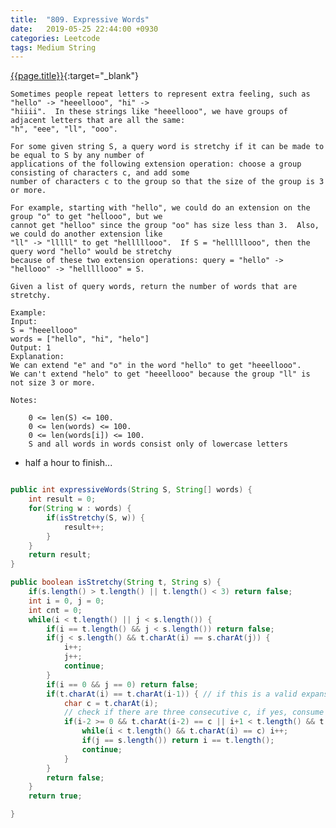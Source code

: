 ```yaml
---
title:  "809. Expressive Words"
date:   2019-05-25 22:44:00 +0930
categories: Leetcode
tags: Medium String
---
```


[{{page.title}}](https://leetcode.com/problems/expressive-words/){:target="_blank"}

    Sometimes people repeat letters to represent extra feeling, such as "hello" -> "heeellooo", "hi" ->
    "hiiii".  In these strings like "heeellooo", we have groups of adjacent letters that are all the same:
    "h", "eee", "ll", "ooo".

    For some given string S, a query word is stretchy if it can be made to be equal to S by any number of
    applications of the following extension operation: choose a group consisting of characters c, and add some
    number of characters c to the group so that the size of the group is 3 or more.

    For example, starting with "hello", we could do an extension on the group "o" to get "hellooo", but we
    cannot get "helloo" since the group "oo" has size less than 3.  Also, we could do another extension like
    "ll" -> "lllll" to get "helllllooo".  If S = "helllllooo", then the query word "hello" would be stretchy
    because of these two extension operations: query = "hello" -> "hellooo" -> "helllllooo" = S.

    Given a list of query words, return the number of words that are stretchy.

    Example:
    Input:
    S = "heeellooo"
    words = ["hello", "hi", "helo"]
    Output: 1
    Explanation:
    We can extend "e" and "o" in the word "hello" to get "heeellooo".
    We can't extend "helo" to get "heeellooo" because the group "ll" is not size 3 or more.

    Notes:

        0 <= len(S) <= 100.
        0 <= len(words) <= 100.
        0 <= len(words[i]) <= 100.
        S and all words in words consist only of lowercase letters



* half a hour to finish...


```java

public int expressiveWords(String S, String[] words) {
    int result = 0;
    for(String w : words) {
        if(isStretchy(S, w)) {
            result++;
        }
    }
    return result;
}

public boolean isStretchy(String t, String s) {
    if(s.length() > t.length() || t.length() < 3) return false;
    int i = 0, j = 0;
    int cnt = 0;
    while(i < t.length() || j < s.length()) {
        if(i == t.length() && j < s.length()) return false;
        if(j < s.length() && t.charAt(i) == s.charAt(j)) {
            i++;
            j++;
            continue;
        }
        if(i == 0 && j == 0) return false;
        if(t.charAt(i) == t.charAt(i-1)) { // if this is a valid expansion position
            char c = t.charAt(i);
            // check if there are three consecutive c, if yes, consume them all
            if(i-2 >= 0 && t.charAt(i-2) == c || i+1 < t.length() && t.charAt(i+1) == c) {
                while(i < t.length() && t.charAt(i) == c) i++;
                if(j == s.length()) return i == t.length();
                continue;
            }
        }
        return false;
    }
    return true;

}
```
